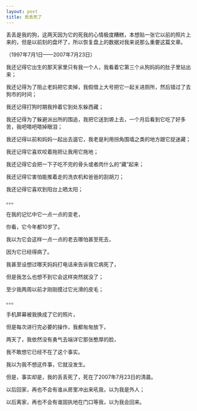 ```yaml
---
layout: post
title: 丢丢死了
---
```


丢丢是我的狗，这两天因为它的死我的心情极度糟糕，本想贴一张它以前的照片上来的，但是以前刻的盘坏了，所以恢复盘上的数据对我来说那么重要这篇文章。

（1997年7月1日——2007年7月23日）

我还记得它出生的那天家里只有我一个人，我看着它第三个从狗妈妈的肚子里钻出来；

我还记得为了阻止老妈把它卖掉，我假借上大号把它一起关进厕所，然后错过了去狗市的时间；

我还记得打狗时期我拎着它到处东躲西藏；

我还记得为了躲避派出所的围追，我把它送到塬上去，一个月后看到它吃了好多苦，我吧嗒吧嗒掉眼泪；

我还记得以前和妈妈一起出去遛它，我老是利用拐角围墙之类的地方跟它捉迷藏；

我还记得它喜欢咬着拖把让我用它拖地；

我还记得它会把一下子吃不完的骨头或者肉什么的“藏”起来；

我还记得它害怕能推着走的洗衣机和爸爸的刮胡刀；

我还记得它喜欢到阳台上晒太阳；

。。。

在我的记忆中它一点一点的变老，

你看，它今年都10岁了。

我以为它会这样一点一点的老去哪怕甚至死去，

因为它已经得病了。

我甚至设想过哪天妈妈打电话来告诉我它病死了，

但是我怎么也想不到它会这样突然就没了；

至少我两周以前才刚刚摸过它光滑的皮毛；

。。。

手机屏幕被我换成了它的照片，

但是每次进行完必要的操作，我都匆匆放下，

两天了，我依然没有勇气去端详它那张憨厚的脸，

我不敢想它已经不在了这个事实。

我以为我不想这件事，它就没发生。

但是，事实却是，我的丢丢死了，死在了2007年7月23日的清晨。

以后回家，再也不会有谁从房里冲出来吼我，以为我是外人；

以后离家，再也不会有谁固执地在门口等我，以为我会回来。
